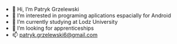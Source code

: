 - 👋 Hi, I’m Patryk Grzelewski
- 👀 I’m interested in programing aplications espacially for Android
- 🌱 I’m currently studying at Lodz University 
- 💞️ I’m looking for apprenticeships
- 📫 patryk.grzelewski6@gmail.com
